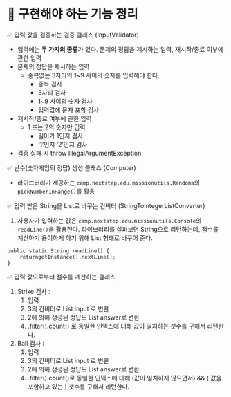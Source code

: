 # 🚩️ 구현해야 하는 기능 정리

✅ 입력 값을 검증하는 검증 클래스 (InputValidator)

- 입력에는 **두 가지의 종류**가 있다. 문제의 정답을 제시하는 입력, 재시작/종료 여부에 관한 입력
- 문제의 정답을 제시하는 입력
    - 중복없는 3자리의 1~9 사이의 숫자를 입력해야 한다.
        - 중복 검사
        - 3자리 검사
        - 1~9 사이의 숫자 검사
        - 입력값에 문자 포함 검사
- 재시작/종료 여부에 관한 입력
    - 1 또는 2의 숫자만 입력
        - 길이가 1인지 검사
        - ‘1’인지 ‘2’인지 검사
- 검증 실패 시 throw IllegalArgumentException

✅ 난수(숫자게임의 정답) 생성 클래스 (Computer)

- 라이브러리가 제공하는 `camp.nextstep.edu.missionutils.Randoms`의 `pickNumberInRange()`를 활용

✅ 입력 받은 String을 List<Integer>로 바꾸는 컨버터 (StringToIntegerListConverter)

1. 사용자가 입력하는 값은 `camp.nextstep.edu.missionutils.Console`의 `readLine()`을 활용한다. 라이브러리를 살펴보면 String으로 리턴하는데, 점수를 계산하기 용이하게
   하기 위해 List<Integer> 형태로 바꾸어 준다.

```
public static String readLine() {
    returngetInstance().nextLine();
}
```

✅ 입력 값으로부터 점수를 계산하는 클래스 

1. Strike 검사 :
    1. 입력
    2. 3의 컨버터로 List<Integer> input 로 변환
    3. 2에 의해 생성된 정답도 List<Integer> answer로 변환
    4. .filter().count() 로 동일한 인덱스에 대해 값이 일치하는 갯수를 구해서 리턴한다.
2. Ball 검사 :
    1. 입력
    2. 3의 컨버터로 List<Integer> input 로 변환
    3. 2에 의해 생성된 정답도 List<Integer> answer로 변환
    4. .filter().count()로 동일한 인덱스에 대해 (값이 일치하지 않으면서) && ( 값을 포함하고 있는 ) 갯수를 구해서 리턴한다.